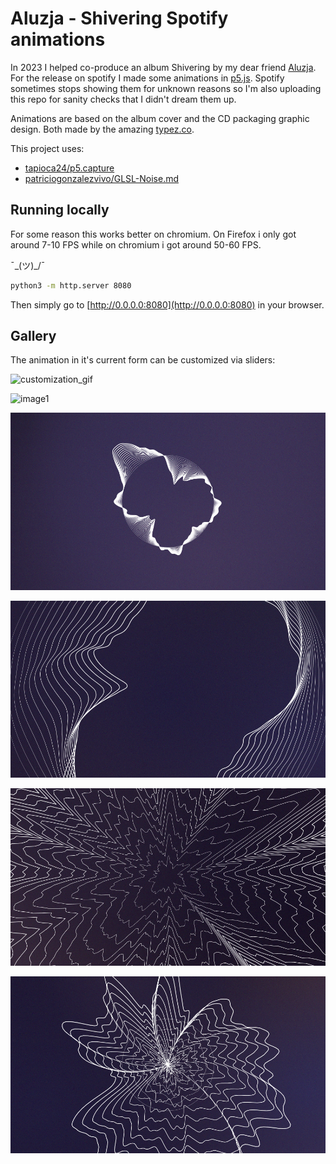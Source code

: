 # Aluzja - Shivering Spotify animations

In 2023 I helped co-produce an album Shivering by my dear friend [Aluzja](https://linktr.ee/aluzja).
For the release on spotify I made some animations
in [p5.js](https://p5js.org/). Spotify sometimes stops showing them for unknown reasons
so I'm also uploading this repo for sanity checks that I didn't dream them up.

Animations are based on the album cover and the CD packaging graphic design.
Both made by the amazing [typez.co](https://typez.co/).

This project uses:

- [tapioca24/p5.capture](https://github.com/tapioca24/p5.capture)
- [patriciogonzalezvivo/GLSL-Noise.md](https://gist.github.com/patriciogonzalezvivo/670c22f3966e662d2f83)

## Running locally

For some reason this works better on chromium.
On Firefox i only got around 7-10 FPS while on chromium i got around 50-60 FPS.

¯\_(ツ)_/¯

```sh
python3 -m http.server 8080
```

Then simply go to [http://0.0.0.0:8080](http://0.0.0.0:8080) in your browser.

## Gallery

The animation in it's current form can be customized via sliders:

![customization_gif](./img/configuration_showcase.gif)

![image1](./img/extracted1.png)

![image2](./img/extracted2.png)

![image3](./img/extracted3.png)

![image4](./img/extracted4.png)

![image5](./img/extracted5.png)
